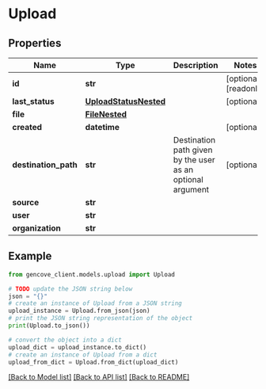 # Upload


## Properties

Name | Type | Description | Notes
------------ | ------------- | ------------- | -------------
**id** | **str** |  | [optional] [readonly]
**last_status** | [**UploadStatusNested**](UploadStatusNested.md) |  | [optional]
**file** | [**FileNested**](FileNested.md) |  |
**created** | **datetime** |  | [optional]
**destination_path** | **str** | Destination path given by the user as an optional argument | [optional]
**source** | **str** |  |
**user** | **str** |  |
**organization** | **str** |  |

## Example

```python
from gencove_client.models.upload import Upload

# TODO update the JSON string below
json = "{}"
# create an instance of Upload from a JSON string
upload_instance = Upload.from_json(json)
# print the JSON string representation of the object
print(Upload.to_json())

# convert the object into a dict
upload_dict = upload_instance.to_dict()
# create an instance of Upload from a dict
upload_from_dict = Upload.from_dict(upload_dict)
```
[[Back to Model list]](../README.md#documentation-for-models) [[Back to API list]](../README.md#documentation-for-api-endpoints) [[Back to README]](../README.md)
